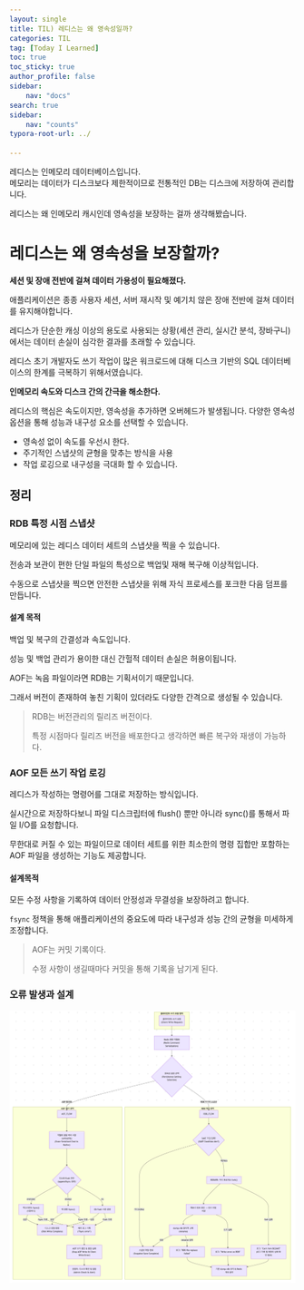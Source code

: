 ```yaml
---
layout: single
title: TIL) 레디스는 왜 영속성일까?
categories: TIL
tag: [Today I Learned]
toc: true
toc_sticky: true
author_profile: false
sidebar:
    nav: "docs"
search: true
sidebar:
    nav: "counts"
typora-root-url: ../

---
```


레디스는 인메모리 데이터베이스입니다.  
메모리는 데이터가 디스크보다 제한적이므로 전통적인 DB는 디스크에 저장하여 관리합니다.



레디스는 왜 인메모리 캐시인데 영속성을 보장하는 걸까 생각해봤습니다.

# 레디스는 왜 영속성을 보장할까?

**세션 및 장애 전반에 걸쳐 데이터 가용성이 필요해졌다.**

애플리케이션은 종종 사용자 세션, 서버 재시작 및 예기치 않은 장애 전반에 걸쳐 데이터를 유지해야합니다.

레디스가 단순한 캐싱 이상의 용도로 사용되는 상황(세션 관리, 실시간 분석, 장바구니)에서는 데이터 손실이 심각한 결과를 초래할 수 있습니다.

레디스 초기 개발자도 쓰기 작업이 많은 워크로드에 대해 디스크 기반의 SQL 데이터베이스의 한계를 극복하기 위해서였습니다.



**인메모리 속도와 디스크 간의 간극을 해소한다.**

레디스의 핵심은 속도이지만, 영속성을 추가하면 오버헤드가 발생됩니다. 다양한 영속성 옵션을 통해 성능과 내구성 요소를 선택할 수 있습니다.

+ 영속성 없이 속도를 우선시 한다.
+ 주기적인 스냅샷의 균형을 맞추는 방식을 사용
+ 작업 로깅으로 내구성을 극대화 할 수 있습니다.



## 정리

### **RDB 특정 시점 스냅샷**

메모리에 있는 레디스 데이터 세트의 스냅샷을 찍을 수 있습니다.

전송과 보관이 편한 단일 파일의 특성으로 백업및 재해 복구해 이상적입니다.

수동으로 스냅샷을 찍으면 안전한 스냅샷을 위해 자식 프로세스를 포크한 다음 덤프를 만듭니다.



####  **설계 목적**

백업 및 복구의 간결성과 속도입니다.

성능 및 백업 관리가 용이한 대신 간헐적 데이터 손실은 허용이됩니다.

AOF는 녹음 파일이라면 RDB는 기획서이기 때문입니다.

그래서 버전이 존재하여 놓친 기획이 있더라도 다양한 간격으로 생성될 수 있습니다.



> RDB는 버전관리의 릴리즈 버전이다.
>
> 특정 시점마다 릴리즈 버전을 배포한다고 생각하면 빠른 복구와 재생이 가능하다.



### **AOF 모든 쓰기 작업 로깅**

레디스가 작성하는 명령어를 그대로 저장하는 방식입니다.

실시간으로 저장하다보니 파일 디스크립터에 flush() 뿐만 아니라 sync()를 통해서 파일 I/O를 요청합니다.

무한대로 커질 수 있는 파일이므로 데이터 세트를 위한 최소한의 명령 집합만 포함하는 AOF 파일을 생성하는 기능도 제공합니다.



#### **설계목적**

모든 수정 사항을 기록하여 데이터 안정성과 무결성을 보장하려고 합니다.

`fsync` 정책을 통해 애플리케이션의 중요도에 따라 내구성과 성능 간의 균형을 미세하게 조정합니다.



> AOF는 커밋 기록이다.
>
> 수정 사항이 생길때마다 커밋을 통해 기록을 남기게 된다.



### 오류 발생과 설계

![image-20250512225431309](/images/2025-05-11-til-2025-05-11/image-20250512225431309.png)


